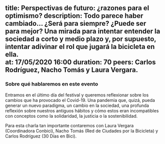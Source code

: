 title: Perspectivas de futuro: ¿razones para el optimismo?
description: Todo parece haber cambiado… ¿Será para siempre? ¿Puede ser para mejor? Una mirada para intentar entender la sociedad a corto y medio plazo y, por supuesto, intentar adivinar el rol que jugará la bicicleta en ella.  
at: 17/05/2020 16:00
duration: 70
peers: Carlos Rodríguez, Nacho Tomás y Laura Vergara.
----
### Sobre qué hablaremos en este evento

Entramos en el último día del festival y queremos reflexionar sobre los cambios que ha provocado el Covid-19. Una pandemia que, quizá, pueda generar un nuevo paradigma, un cambio en la sociedad, una profunda reflexión sobre nuestros antiguos hábitos y cómo estos eran incompatibles con conceptos como la solidaridad, la justicia o la sostenibilidad. 

Para esta charla tan importante contaremos con Laura Vergara (Coordinadora Conbici), Nacho Tomás (Red de Ciudades por la Bicicleta) y Carlos Rodríguez (30 Días en Bici).
